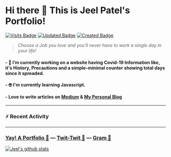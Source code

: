 # Hi there 👋 This is Jeel Patel's Portfolio!
[![Visits Badge](https://badges.pufler.dev/visits/jeelpatel17/portfolio)](https://github.com/jeelpatel17/portfolio)
[![Updated Badge](https://badges.pufler.dev/updated/jeelpatel17/portfolio)](https://github.com/jeelpatel17/portfolio)
[![Created Badge](https://badges.pufler.dev/created/jeelpatel17/portfolio)](https://github.com/jeelpatel17/portfolio)
 > *Choose a Job you love and you'll never have to work a single day in your life!*
#### - 🔭 I’m currently working on a website having Covid-19 Information like, it's History, Precautions and a simple-minimal counter showing total days since it spreaded.
#### - 🤓 I'm currently learning Javascript.
#### - Love to write articles on [Medium](https://medium.com/@jeelpatel17) & [My Personal Blog](http://paperpixel.synergize.co)

---

### :zap: Recent Activity

<!--START_SECTION:activity-->

<!--END_SECTION:activity-->

---

### [Yay! A Portfolio 👀](https://jeelpatel.ml) — [Twit-Twit 🐤](https://twitter.com/70r65eL) — [Gram 📸](https://instagram.com/thisisjeelpatel)

[![Jeel's github stats](https://github-readme-stats.vercel.app/api?username=jeelpatel17)](https://github.com/jeelpatel17/github-readme-stats)
